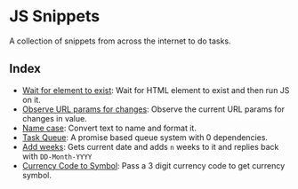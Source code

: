 # JS Snippets

A collection of snippets from across the internet to do tasks.

## Index

- [Wait for element to exist](./code/element-exist.js): Wait for HTML element to exist and then run JS on it.
- [Observe URL params for changes](./code/observe-url-params.js): Observe the current URL params for changes in value.
- [Name case](./code/name-case.js): Convert text to name and format it.
- [Task Queue](./code/task-queue.js): A promise based queue system with 0 dependencies.
- [Add weeks](./code/add-weeks.js): Gets current date and adds `n` weeks to it and replies back with `DD-Month-YYYY`
- [Currency Code to Symbol](./code/currencyCodeToSymbol.js): Pass a 3 digit currency code to get currency symbol.
